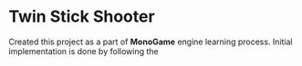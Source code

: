 # Twin Stick Shooter

Created this project as a part of **MonoGame** engine learning process. Initial implementation is done by following the 

[XNA: Neon Vector Shooter]: https://gamedevelopment.tutsplus.com/tutorials/make-a-neon-vector-shooter-in-xna-basic-gameplay--gamedev-9859

